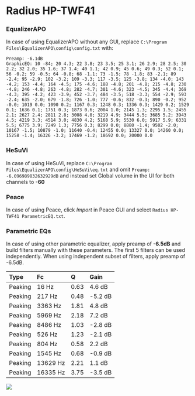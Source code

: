 # Radius HP-TWF41

### EqualizerAPO
In case of using EqualizerAPO without any GUI, replace `C:\Program Files\EqualizerAPO\config\config.txt`
with:
```
Preamp: -6.1dB
GraphicEQ: 10 -84; 20 4.3; 22 3.8; 23 3.5; 25 3.1; 26 2.9; 28 2.5; 30 2.2; 32 2.0; 35 1.6; 37 1.4; 40 1.1; 42 0.9; 45 0.6; 49 0.3; 52 0.1; 56 -0.2; 59 -0.5; 64 -0.8; 68 -1.1; 73 -1.5; 78 -1.8; 83 -2.1; 89 -2.4; 95 -2.9; 102 -3.2; 109 -3.3; 117 -3.5; 125 -3.8; 134 -4.0; 143 -4.2; 153 -4.4; 164 -4.5; 175 -4.6; 188 -4.8; 201 -4.8; 215 -4.8; 230 -4.8; 246 -4.8; 263 -4.8; 282 -4.7; 301 -4.6; 323 -4.5; 345 -4.4; 369 -4.3; 395 -4.2; 423 -3.9; 452 -3.7; 484 -3.5; 518 -3.3; 554 -2.9; 593 -2.4; 635 -2.0; 679 -1.8; 726 -1.0; 777 -0.6; 832 -0.3; 890 -0.2; 952 -0.0; 1019 0.0; 1090 0.2; 1167 0.3; 1248 0.3; 1336 0.3; 1429 0.2; 1529 0.1; 1636 0.1; 1751 0.3; 1873 0.6; 2004 1.0; 2145 1.3; 2295 1.5; 2455 2.1; 2627 2.4; 2811 2.8; 3008 4.0; 3219 4.9; 3444 5.5; 3685 5.2; 3943 4.5; 4219 3.3; 4514 3.0; 4830 4.2; 5168 5.9; 5530 6.0; 5917 5.9; 6331 5.5; 6775 3.9; 7249 1.3; 7756 0.3; 8299 0.0; 8880 -1.4; 9502 -2.0; 10167 -1.5; 10879 -1.0; 11640 -0.4; 12455 0.0; 13327 0.0; 14260 0.0; 15258 -1.4; 16326 -3.2; 17469 -1.2; 18692 0.0; 20000 0.0
```

### HeSuVi
In case of using HeSuVi, replace `C:\Program Files\EqualizerAPO\config\HeSuVi\eq.txt` and omit `Preamp:
-6.096989832632929dB` and instead set Global volume in the UI for both channels to **-60**

### Peace
In case of using Peace, click *Import* in Peace GUI and select `Radius HP-TWF41 ParametricEQ.txt`.

### Parametric EQs
In case of using other parametric equalizer, apply preamp of **-6.5dB** and build filters manually
with these parameters. The first 5 filters can be used independently.
When using independent subset of filters, apply preamp of -6.5dB.

| Type    | Fc       |    Q | Gain    |
|:--------|:---------|:-----|:--------|
| Peaking | 16 Hz    | 0.63 | 4.6 dB  |
| Peaking | 217 Hz   | 0.48 | -5.2 dB |
| Peaking | 3363 Hz  | 1.81 | 4.8 dB  |
| Peaking | 5969 Hz  | 2.18 | 7.2 dB  |
| Peaking | 8486 Hz  | 1.03 | -2.8 dB |
| Peaking | 526 Hz   | 1.23 | -2.1 dB |
| Peaking | 804 Hz   | 0.58 | 2.2 dB  |
| Peaking | 1545 Hz  | 0.68 | -0.9 dB |
| Peaking | 13629 Hz | 2.21 | 1.1 dB  |
| Peaking | 16335 Hz | 3.75 | -3.5 dB |

![](https://raw.githubusercontent.com/jaakkopasanen/AutoEq/master/results/innerfidelity/sbaf-serious/Radius%20HP-TWF41/Radius%20HP-TWF41.png)